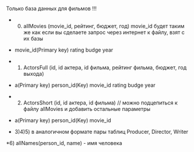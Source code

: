 
Только база данных для фильмов !!! 

* 0) allMovies (movie_id, рейтинг, бюджет, год) movie_id будет таким же как если вы сделаете запрос через интернет к файлу, взят с их базы
 + movie_id(Primary key)	rating		budge		year
* 1) ActorsFull (id, id актера, id фильма, рейтинг фильма, бюджет, год выхода)
 + a(Primary key)		person_id(Key)		movie_id		rating		budge		year
* 2) ActorsShort (id, id актера, id фильма) // можно подцепиться к файлу allMovies и добавить остальные параметры 
 + a(Primary key)		person_id(Key)		movie_id

* 3)4)5) в аналогичном формате пары таблиц Producer, Director, Writer

*6) allNames(person_id, name) - имя человека

